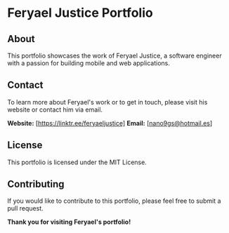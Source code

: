 # Feryael Justice Portfolio

## About

This portfolio showcases the work of Feryael Justice, a software engineer with a passion for building mobile and web applications.

## Contact

To learn more about Feryael's work or to get in touch, please visit his website or contact him via email.

**Website:** [https://linktr.ee/feryaeljustice]
**Email:** [nano9gs@hotmail.es]

## License

This portfolio is licensed under the MIT License.

## Contributing

If you would like to contribute to this portfolio, please feel free to submit a pull request.

**Thank you for visiting Feryael's portfolio!**
